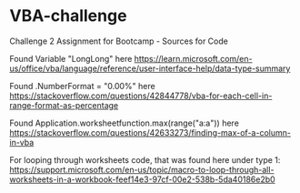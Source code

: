 # VBA-challenge
Challenge 2 Assignment for Bootcamp - Sources for Code

Found Variable "LongLong" here https://learn.microsoft.com/en-us/office/vba/language/reference/user-interface-help/data-type-summary


Found .NumberFormat = "0.00%" here https://stackoverflow.com/questions/42844778/vba-for-each-cell-in-range-format-as-percentage



Found Application.worksheetfunction.max(range("a:a")) here https://stackoverflow.com/questions/42633273/finding-max-of-a-column-in-vba


For looping through worksheets code, that was found here under type 1: https://support.microsoft.com/en-us/topic/macro-to-loop-through-all-worksheets-in-a-workbook-feef14e3-97cf-00e2-538b-5da40186e2b0
